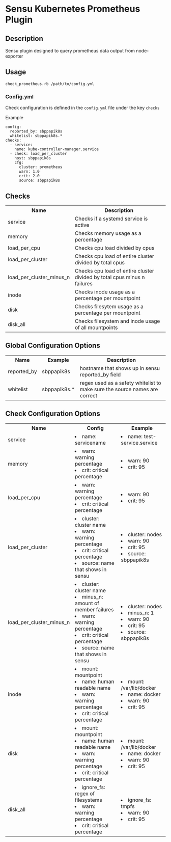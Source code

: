 # Sensu Kubernetes Prometheus Plugin

## Description
Sensu plugin designed to query prometheus data output from node-exporter

## Usage
`check_prometheus.rb /path/to/config.yml`

### Config.yml
Check configuration is defined in the `config.yml` file under the key `checks`

Example
```
config:
  reported_by: sbppapik8s
  whitelist: sbppapik8s.*
checks:
  - service:
    name: kube-controller-manager.service
  - check: load_per_cluster
    host: sbppapik8s
    cfg:
      cluster: prometheus
      warn: 1.0
      crit: 2.0
      source: sbppapik8s
```

## Checks

 <table>
  <tr>
    <th>Name</th>
    <th>Description</th>
  </tr>
  <tr>
    <td>service</td>
    <td>Checks if a systemd service is active</td>
  </tr>
  <tr>
    <td>memory</td>
    <td>Checks memory usage as a percentage</td>
  </tr>
  <tr>
    <td>load_per_cpu</td>
    <td>Checks cpu load divided by cpus</td>
  </tr>
  <tr>
    <td>load_per_cluster</td>
    <td>Checks cpu load of entire cluster divided by total cpus</td>
  </tr>
  <tr>
    <td>load_per_cluster_minus_n</td>
    <td>Checks cpu load of entire cluster divided by total cpus minus n failures</td>
  </tr>
  <tr>
    <td>inode</td>
    <td>Checks inode usage as a percentage per mountpoint</td>
  </tr>
  <tr>
    <td>disk</td>
    <td>Checks filesytem usage as a percentage per mountpoint</td>
  </tr>
  <tr>
    <td>disk_all</td>
    <td>Checks filesystem and inode usage of all mountpoints</td>
  </tr>
 </table>

## Global Configuration Options
 <table>
  <tr>
    <th>Name</th>
    <th>Example</th>
    <th>Description</th>
  </tr>
  <tr>
    <td>reported_by</td>
    <td>sbppapik8s</td>
    <td>hostname that shows up in sensu reported_by field</td>
  </tr>
  <tr>
    <td>whitelist</td>
    <td>sbppapik8s.*</td>
    <td>regex used as a safety whitelist to make sure the source names are correct</td>
  </tr>
  </table>

## Check Configuration Options
 <table>
  <tr>
    <th>Name</th>
    <th>Config</th>
    <th>Example</th>
  </tr>
  <tr>
    <td>service</td>
    <td><li>name: servicename</li></td>
    <td><li>name: test-service.service</li></td>
  </tr>
  <tr>
    <td>memory</td>
    <td>
      <li>warn: warning percentage</li>
      <li>crit: critical percentage</li>
   </td>
    <td>
      <li>warn: 90</li>
      <li>crit: 95</li>
   </td>
  </tr>
  <tr>
    <td>load_per_cpu</td>
    <td>
      <li>warn: warning percentage</li>
      <li>crit: critical percentage</li>
   </td>
    <td>
      <li>warn: 90</li>
      <li>crit: 95</li>
   </td>
  </tr>
  <tr>
    <td>load_per_cluster</td>
    <td>
      <li>cluster: cluster name</li>
      <li>warn: warning percentage</li>
      <li>crit: critical percentage</li>
      <li>source: name that shows in sensu</li>
   </td>
    <td>
      <li>cluster: nodes</li>
      <li>warn: 90</li>
      <li>crit: 95</li>
      <li>source: sbppapik8s</li>
   </td>
  </tr>
  <tr>
    <td>load_per_cluster_minus_n</td>
    <td>
      <li>cluster: cluster name</li>
      <li>minus_n: amount of member failures</li>
      <li>warn: warning percentage</li>
      <li>crit: critical percentage</li>
      <li>source: name that shows in sensu</li>
   </td>
    <td>
      <li>cluster: nodes</li>
      <li>minus_n: 1</li>
      <li>warn: 90</li>
      <li>crit: 95</li>
      <li>source: sbppapik8s</li>
   </td>
  </tr>
  <tr>
    <td>inode</td>
    <td>
      <li>mount: mountpoint</li>
      <li>name: human readable name</li>
      <li>warn: warning percentage</li>
      <li>crit: critical percentage</li>
   </td>
    <td>
      <li>mount: /var/lib/docker</li>
      <li>name: docker</li>
      <li>warn: 90</li>
      <li>crit: 95</li>
   </td>
  </tr>
  <tr>
    <td>disk</td>
    <td>
      <li>mount: mountpoint</li>
      <li>name: human readable name</li>
      <li>warn: warning percentage</li>
      <li>crit: critical percentage</li>
   </td>
    <td>
      <li>mount: /var/lib/docker</li>
      <li>name: docker</li>
      <li>warn: 90</li>
      <li>crit: 95</li>
   </td>
  </tr>
  <tr>
    <td>disk_all</td>
    <td>
      <li>ignore_fs: regex of filesystems</li>
      <li>warn: warning percentage</li>
      <li>crit: critical percentage</li>
   </td>
    <td>
      <li>ignore_fs: tmpfs</li>
      <li>warn: 90</li>
      <li>crit: 95</li>
   </td>
  </tr>
 </table>
